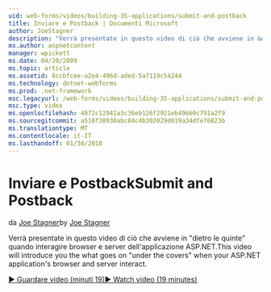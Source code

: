 ```yaml
---
uid: web-forms/videos/building-35-applications/submit-and-postback
title: Inviare e Postback | Documenti Microsoft
author: JoeStagner
description: "Verrà presentate in questo video di ciò che avviene in &quot;dietro le quinte&quot; quando interagire browser e server dell'applicazione ASP.NET."
ms.author: aspnetcontent
manager: wpickett
ms.date: 04/20/2009
ms.topic: article
ms.assetid: 8ccbfcee-a2e4-496d-aded-5a7119c54244
ms.technology: dotnet-webforms
ms.prod: .net-framework
msc.legacyurl: /web-forms/videos/building-35-applications/submit-and-postback
msc.type: video
ms.openlocfilehash: 4972c12941a3c36eb126f2921eb49660c791a2f9
ms.sourcegitcommit: a510f38930abc84c4b302029d019a34dfe76823b
ms.translationtype: MT
ms.contentlocale: it-IT
ms.lasthandoff: 01/30/2018
---
```

<a name="submit-and-postback"></a><span data-ttu-id="f1ed7-103">Inviare e Postback</span><span class="sxs-lookup"><span data-stu-id="f1ed7-103">Submit and Postback</span></span>
====================
<span data-ttu-id="f1ed7-104">da [Joe Stagner](https://github.com/JoeStagner)</span><span class="sxs-lookup"><span data-stu-id="f1ed7-104">by [Joe Stagner](https://github.com/JoeStagner)</span></span>

<span data-ttu-id="f1ed7-105">Verrà presentate in questo video di ciò che avviene in &quot;dietro le quinte&quot; quando interagire browser e server dell'applicazione ASP.NET.</span><span class="sxs-lookup"><span data-stu-id="f1ed7-105">This video will introduce you the what goes on &quot;under the covers&quot; when your ASP.NET application's browser and server interact.</span></span>

[<span data-ttu-id="f1ed7-106">&#9654; Guardare video (minuti 19)</span><span class="sxs-lookup"><span data-stu-id="f1ed7-106">&#9654; Watch video (19 minutes)</span></span>](https://channel9.msdn.com/Blogs/ASP-NET-Site-Videos/submit-and-postback)
